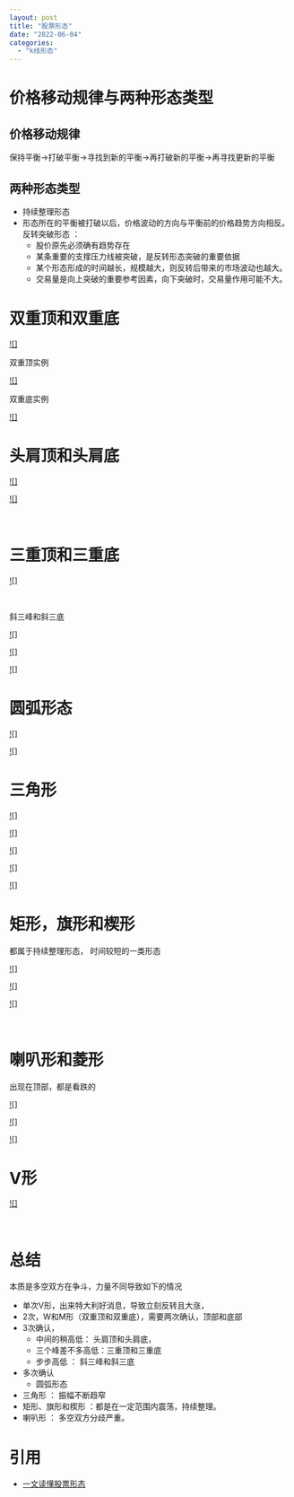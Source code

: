 ```yaml
---
layout: post
title: "股票形态"
date: "2022-06-04"
categories: 
  - "k线形态"
---
```


# 价格移动规律与两种形态类型

## 价格移动规律

保持平衡→打破平衡→寻找到新的平衡→再打破新的平衡→再寻找更新的平衡

## 两种形态类型

- 持续整理形态
- 形态所在的平衡被打破以后，价格波动的方向与平衡前的价格趋势方向相反。反转突破形态 ：
    - 股价原先必须确有趋势存在
    - 某条重要的支撑压力线被突破，是反转形态突破的重要依据
    - 某个形态形成的时间越长，规模越大，则反转后带来的市场波动也越大。
    - 交易量是向上突破的重要参考因素，向下突破时，交易量作用可能不大。

# 双重顶和双重底

[![]](http://127.0.0.1/?attachment_id=4547)

双重顶实例

[![]](http://127.0.0.1/?attachment_id=4548)

双重底实例

[![]](http://127.0.0.1/?attachment_id=4549)

# 头肩顶和头肩底

[![]](http://127.0.0.1/?attachment_id=4550)

[![]](http://127.0.0.1/?attachment_id=4551)

 

# 三重顶和三重底

[![]](http://127.0.0.1/?attachment_id=4552)

 

斜三峰和斜三底

[![]](http://127.0.0.1/?attachment_id=4553)

[![]](http://127.0.0.1/?attachment_id=4554)

[![]](http://127.0.0.1/?attachment_id=4555)

# 圆弧形态

[![]](http://127.0.0.1/?attachment_id=4556)

[![]](http://127.0.0.1/?attachment_id=4557)

# 三角形

[![]](http://127.0.0.1/?attachment_id=4558)

[![]](http://127.0.0.1/?attachment_id=4559)

[![]](http://127.0.0.1/?attachment_id=4560)

[![]](http://127.0.0.1/?attachment_id=4561)

[![]](http://127.0.0.1/?attachment_id=4562)

# 矩形，旗形和楔形

都属于持续整理形态， 时间较短的一类形态

[![]](http://127.0.0.1/?attachment_id=4563)

[![]](http://127.0.0.1/?attachment_id=4564)

[![]](http://127.0.0.1/?attachment_id=4565)

 

# 喇叭形和菱形

出现在顶部，都是看跌的

[![]](http://127.0.0.1/?attachment_id=4566)

[![]](http://127.0.0.1/?attachment_id=4567)

[![]](http://127.0.0.1/?attachment_id=4568)

# V形

[![]](http://127.0.0.1/?attachment_id=4569)

 

# 总结

本质是多空双方在争斗，力量不同导致如下的情况

- 单次V形，出来特大利好消息，导致立刻反转且大涨，
- 2次，W和M形（双重顶和双重底），需要两次确认，顶部和底部
- 3次确认，
    - 中间的稍高低： 头肩顶和头肩底，
    - 三个峰差不多高低：三重顶和三重底
    - 步步高低 ： 斜三峰和斜三底
- 多次确认
    - 圆弧形态
- 三角形 ： 振幅不断趋窄
- 矩形、旗形和楔形 ：都是在一定范围内震荡，持续整理。
- 喇叭形 ： 多空双方分歧严重。

# 引用

- [一文读懂股票形态](https://xueqiu.com/1301940089/198117930)
